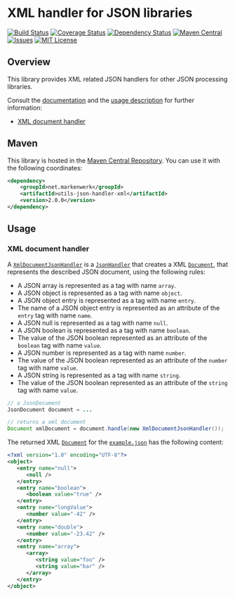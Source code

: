 # XML handler for JSON libraries

[![Build Status](https://travis-ci.org/markenwerk/java-utils-json-handler-xml.svg?branch=master)](https://travis-ci.org/markenwerk/java-utils-json-handler-xml)
[![Coverage Status](https://coveralls.io/repos/github/markenwerk/java-utils-json-handler-xml/badge.svg?branch=master)](https://coveralls.io/github/markenwerk/java-utils-json-handler-xml?branch=master)
[![Dependency Status](https://www.versioneye.com/user/projects/571e48cdfcd19a0039f1805b/badge.svg)](https://www.versioneye.com/user/projects/571e48cdfcd19a0039f1805b)
[![Maven Central](https://maven-badges.herokuapp.com/maven-central/net.markenwerk/utils-json-handler-xml/badge.svg)](https://maven-badges.herokuapp.com/maven-central/net.markenwerk/utils-json-handler-xml)
[![Issues](https://img.shields.io/github/issues/markenwerk/java-utils-json-handler-xml.svg)](https://github.com/markenwerk/java-utils-json-handler-xml/issues)
[![MIT License](https://img.shields.io/badge/license-MIT-brightgreen.svg)](https://github.com/markenwerk/java-utils-json-handler-xml/blob/master/LICENSE)

## Overview

This library provides XML related JSON handlers for other JSON processing libraries.

Consult the [documentation](http://markenwerk.github.io/java-utils-json-handler-xml/javadoc/index.html) and the [usage description](#usage) for further information:

- [XML document handler](#xml-document-handler)

## Maven

This library is hosted in the [Maven Central Repository](https://maven-badges.herokuapp.com/maven-central/net.markenwerk/utils-json-handler-xml). You can use it with the following coordinates:

```xml
<dependency>
	<groupId>net.markenwerk</groupId>
	<artifactId>utils-json-handler-xml</artifactId>
	<version>2.0.0</version>
</dependency>
```
 
## Usage

### XML document handler

A [`XmlDocumentJsonHandler`][XmlDocumentJsonHandler] is a [`JsonHandler`][JsonHandler] that creates a XML [`Document`][Document], that represents the described JSON document, using the following rules:

- A JSON array is represented as a tag with name `array`.
- A JSON object is represented as a tag with name `object`.
- A JSON object entry is represented as a tag with name `entry`.
- The name of a JSON object entry is represented as an attribute of the `entry` tag with name `name`.
- A JSON null is represented as a tag with name `null`.
- A JSON boolean is represented as a tag with name `boolean`.
- The value of the JSON boolean represented as an attribute of the `boolean` tag with name `value`.
- A JSON number is represented as a tag with name `number`.
- The value of the JSON boolean represented as an attribute of the `number` tag with name `value`.
- A JSON string is represented as a tag with name `string`.
- The value of the JSON boolean represented as an attribute of the `string` tag with name `value`.

```java
// a JsonDocument
JsonDocument document = ...

// returns a xml document  
Document xmlDocument = document.handle(new XmlDocumentJsonHandler());
```

The returned XML [`Document`][Document] for the [`example.json`](https://gist.github.com/toKrause/208992e7625f0b8a9d04e7283f09fc26) has the following content:

```xml
<?xml version="1.0" encoding="UTF-8"?>
<object>
   <entry name="null">
      <null />
   </entry>
   <entry name="boolean">
      <boolean value="true" />
   </entry>
   <entry name="longValue">
      <number value="-42" />
   </entry>
   <entry name="double">
      <number value="-23.42" />
   </entry>
   <entry name="array">
      <array>
         <string value="foo" />
         <string value="bar" />
      </array>
   </entry>
</object>
```

[XmlDocumentJsonHandler]: https://markenwerk.github.io/java-utils-json-handler-xml/index.html?net/markenwerk/utils/json/handler/xml/XmlDocumentJsonHandler.html

[JsonHandler]: https://markenwerk.github.io/java-utils-json-handler/index.html?net/markenwerk/utils/json/handler/JsonHandler.html

[Document]: https://docs.oracle.com/javase/8/docs/api/index.html?org/w3c/dom/Document.html

